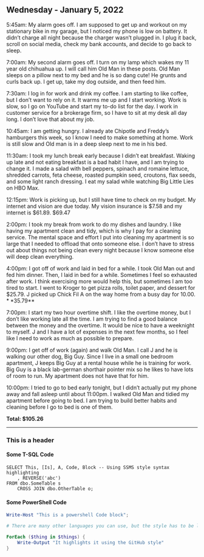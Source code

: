 ## Wednesday - January 5, 2022

5:45am: My alarm goes off. I am supposed to get up and workout on my stationary bike in my garage, but I noticed my phone is low on battery. It didn’t charge all night because the charger wasn’t plugged in. I plug it back, scroll on social media, check my bank accounts, and decide to go back to sleep.

7:00am: My second alarm goes off. I turn on my lamp which wakes my 11 year old chihuahua up. I will call him Old Man in these posts. Old Man sleeps on a pillow next to my bed and he is so dang cute! He grunts and curls back up. I get up, take my dog outside, and then feed him.

7:30am: I log in for work and drink my coffee. I am starting to like coffee, but I don’t want to rely on it. It warms me up and I start working. Work is slow, so I go on YouTube and start my to-do list for the day. I work in customer service for a brokerage firm, so I have to sit at my desk all day long. I don’t love that about my job.

10:45am: I am getting hungry. I already ate Chipotle and Freddy’s hamburgers this week, so I know I need to make something at home. Work is still slow and Old man is in a deep sleep next to me in his bed.

11:30am: I took my lunch break early because I didn’t eat breakfast. Waking up late and not eating breakfast is a bad habit I have, and I am trying to change it. I made a salad with bell peppers, spinach and romaine lettuce, shredded carrots, feta cheese, roasted pumpkin seed, croutons, flax seeds, and some light ranch dressing. I eat my salad while watching Big Little Lies on HBO Max.

12:15pm: Work is picking up, but I still have time to check on my budget. My internet and vision are due today. My vision insurance is $7.58 and my internet is $61.89. $69.47

2:00pm: I took my break from work to do my dishes and laundry. I like having my apartment clean and tidy, which is why I pay for a cleaning service. The mental space and effort I put into cleaning my apartment is so large that I needed to offload that onto someone else. I don’t have to stress out about things not being clean every night because I know someone else will deep clean everything.

4:00pm: I got off of work and laid in bed for a while. I took Old Man out and fed him dinner. Then, I laid in bed for a while. Sometimes I feel so exhausted after work. I think exercising more would help this, but sometimes I am too tired to start. I went to Kroger to get pizza rolls, toilet paper, and dessert for $25.79. J picked up Chick Fil A on the way home from a busy day for $10.00. **$35.79**

7:00pm: I start my two hour overtime shift. I like the overtime money, but I don’t like working late all the time. I am trying to find a good balance between the money and the overtime. It would be nice to have a weeknight to myself. J and I have a lot of expenses in the next few months, so I feel like I need to work as much as possible to prepare.

9:00pm: I get off of work (again) and walk Old Man. I call J and he is walking our other dog, Big Guy. Since I live in a small one bedroom apartment, J keeps Big Guy at a rental house while he is training for work. Big Guy is a black lab-german shorthair pointer mix so he likes to have lots of room to run. My apartment does not have that for him.

10:00pm: I tried to go to bed early tonight, but I didn’t actually put my phone away and fall asleep until about 11:00pm. I walked Old Man and tidied my apartment before going to bed. I am trying to build better habits and cleaning before I go to bed is one of them.

**Total: $105.26**


---

### This is a header

#### Some T-SQL Code

```tsql
SELECT This, [Is], A, Code, Block -- Using SSMS style syntax highlighting
    , REVERSE('abc')
FROM dbo.SomeTable s
    CROSS JOIN dbo.OtherTable o;
```

#### Some PowerShell Code

```powershell
Write-Host "This is a powershell Code block";

# There are many other languages you can use, but the style has to be loaded first

ForEach ($thing in $things) {
    Write-Output "It highlights it using the GitHub style"
}
```
